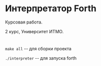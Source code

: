 # Интерпретатор Forth

Курсовая работа.

2 курс, Университет ИТМО. 

#

`make all` -- для сборки проекта

`./interpreter` -- для запуска forth
